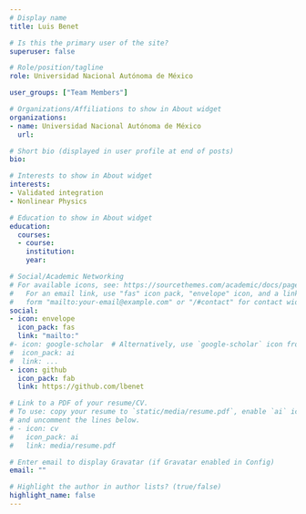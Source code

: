```yaml
---
# Display name
title: Luis Benet

# Is this the primary user of the site?
superuser: false

# Role/position/tagline
role: Universidad Nacional Autónoma de México

user_groups: ["Team Members"]

# Organizations/Affiliations to show in About widget
organizations:
- name: Universidad Nacional Autónoma de México
  url:

# Short bio (displayed in user profile at end of posts)
bio:

# Interests to show in About widget
interests:
- Validated integration
- Nonlinear Physics

# Education to show in About widget
education:
  courses:
  - course:
    institution:
    year:

# Social/Academic Networking
# For available icons, see: https://sourcethemes.com/academic/docs/page-builder/#icons
#   For an email link, use "fas" icon pack, "envelope" icon, and a link in the
#   form "mailto:your-email@example.com" or "/#contact" for contact widget.
social:
- icon: envelope
  icon_pack: fas
  link: "mailto:"
#- icon: google-scholar  # Alternatively, use `google-scholar` icon from `ai` icon pack
#  icon_pack: ai
#  link: ...
- icon: github
  icon_pack: fab
  link: https://github.com/lbenet

# Link to a PDF of your resume/CV.
# To use: copy your resume to `static/media/resume.pdf`, enable `ai` icons in `params.toml`,
# and uncomment the lines below.
# - icon: cv
#   icon_pack: ai
#   link: media/resume.pdf

# Enter email to display Gravatar (if Gravatar enabled in Config)
email: ""

# Highlight the author in author lists? (true/false)
highlight_name: false
---
```

